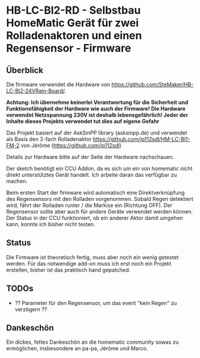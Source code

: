 # HB-LC-Bl2-RD - Selbstbau HomeMatic Gerät für zwei Rolladenaktoren und einen Regensensor - Firmware
## Überblick
Die firmware verwendet die Hardware von https://github.com/SteMaker/HB-LC-Bl2-24VRain-Board/.

**Achtung: Ich übernehme keinerlei Verantwortung für die Sicherheit und Funktionsfähigkeit der Hardware wie auch der Firmware! Die Hardware verwendet Netzspannung 230V ist deshalb lebensgefährlich! Jeder der Inhalte dieses Projekts verwendet tut dies auf eigene Gefahr**

Das Projekt basiert auf der AskSinPP library (asksinpp.de) und verwendet als Basis den 2-fach Rolladenaktor https://github.com/jp112sdl/HM-LC-Bl1-FM-2 von Jérôme (https://github.com/jp112sdl)

Details zur Hardware bitte auf der Seite der Hardware nachschauen.

Der sketch benötigt ein CCU Addon, da es sich um ein von homematic nicht direkt unterstütztes Gerät handelt. Ich arbeite daran das verfügbar zu machen.

Beim ersten Start der firmware wird automatisch eine Direktverknüpfung des Regensensors mit den Rolladen vorgenommen. Sobald Regen detektiert wird, fährt der Rolladen runter / die Markise ein (Richtung OFF). Der Regensensor sollte aber auch für andere Geräte verwendet werden können. Der Status in der CCU funktioniert, ob ein anderer Aktor damit umgehen kann, konnte ich bisher nicht testen.

## Status
Die Firmware ist theoretisch fertig, muss aber noch ein wenig getestet werden. Für das notwendige add-on muss ich erst noch ein Projekt erstellen, bisher ist das praktisch hand gepatched.

## TODOs
- ?? Parameter für den Regensensor, um das event "kein Regen" zu verzögern ??

## Dankeschön
Ein dickes, fettes Dankeschön an die homematic community sowas zu ermöglichen, insbesondere an pa-pa, Jérôme und Marco.
